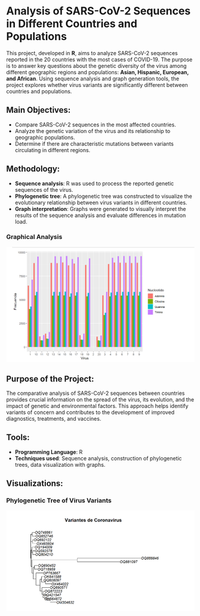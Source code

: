 # Analysis of SARS-CoV-2 Sequences in Different Countries and Populations

This project, developed in **R**, aims to analyze SARS-CoV-2 sequences reported in the 20 countries with the most cases of COVID-19. The purpose is to answer key questions about the genetic diversity of the virus among different geographic regions and populations: **Asian, Hispanic, European, and African**. Using sequence analysis and graph generation tools, the project explores whether virus variants are significantly different between countries and populations.

## Main Objectives:
- Compare SARS-CoV-2 sequences in the most affected countries.
- Analyze the genetic variation of the virus and its relationship to geographic populations.
- Determine if there are characteristic mutations between variants circulating in different regions.

## Methodology:
- **Sequence analysis**: R was used to process the reported genetic sequences of the virus.
- **Phylogenetic tree**: A phylogenetic tree was constructed to visualize the evolutionary relationship between virus variants in different countries.
- **Graph interpretation**: Graphs were generated to visually interpret the results of the sequence analysis and evaluate differences in mutation load.

### Graphical Analysis
![Graphs](https://github.com/Roodrrigoo/R-proyect-SarsCov2/blob/main/imgs/graficas%20corona.png?raw=true)


## Purpose of the Project:
The comparative analysis of SARS-CoV-2 sequences between countries provides crucial information on the spread of the virus, its evolution, and the impact of genetic and environmental factors. This approach helps identify variants of concern and contributes to the development of improved diagnostics, treatments, and vaccines.

## Tools:
- **Programming Language**: R
- **Techniques used**: Sequence analysis, construction of phylogenetic trees, data visualization with graphs.

## Visualizations:
### Phylogenetic Tree of Virus Variants
![Phylogenetic Tree](https://github.com/Roodrrigoo/R-proyect-SarsCov2/blob/main/imgs/variantes%20corona.png?raw=true)
